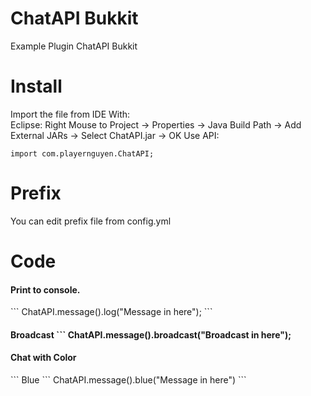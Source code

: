# ChatAPI Bukkit
Example Plugin ChatAPI Bukkit
# Install
Import the file from IDE With:<br>
Eclipse: Right Mouse to Project -> Properties -> Java Build Path -> Add External JARs -> Select ChatAPI.jar -> OK
Use API:<br>
```
import com.playernguyen.ChatAPI;
```
# Prefix
You can edit prefix file from config.yml
# Code
<h4>Print to console.</h4>
```
ChatAPI.message().log("Message in here");
```
<h4>Broadcast
```
ChatAPI.message().broadcast("Broadcast in here");
<h4>Chat with Color</h4>
```
Blue
```
ChatAPI.message().blue("Message in here")
```
